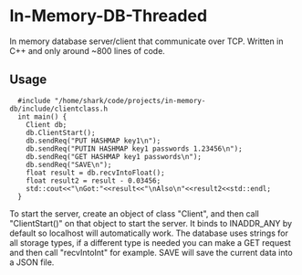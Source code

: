 # In-Memory-DB-Threaded
In memory database server/client that communicate over TCP. Written in C++ and only around ~800 lines of code. 

## Usage

      #include "/home/shark/code/projects/in-memory-db/include/clientclass.h
      int main() {
        Client db;
        db.ClientStart();
        db.sendReq("PUT HASHMAP key1\n"); 
        db.sendReq("PUTIN HASHMAP key1 passwords 1.23456\n");
        db.sendReq("GET HASHMAP key1 passwords\n");
        db.sendReq("SAVE\n");
        float result = db.recvIntoFloat(); 
        float result2 = result - 0.03456;
        std::cout<<"\nGot:"<<result<<"\nAlso\n"<<result2<<std::endl; 
      }

To start the server, create an object of class "Client", and then call "ClientStart()" on that object to start the server. It binds to INADDR_ANY by default so localhost will automatically work. The database uses strings for all storage types, if a different type is needed you can make a GET request and then call "recvIntoInt" for example. SAVE will save the current data into a JSON file.
